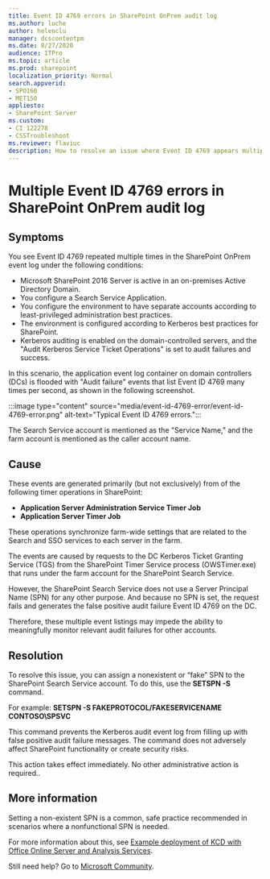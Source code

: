 ```yaml
---
title: Event ID 4769 errors in SharePoint OnPrem audit log
ms.author: luche
author: helenclu
manager: dcscontentpm
ms.date: 8/27/2020
audience: ITPro
ms.topic: article
ms.prod: sharepoint
localization_priority: Normal
search.appverid:
- SPO160
- MET150
appliesto:
- SharePoint Server
ms.custom: 
- CI 122278
- CSSTroubleshoot 
ms.reviewer: flaviuc
description: How to resolve an issue where Event ID 4769 appears multiple times in the SharePoint audit log.
---
```


# Multiple Event ID 4769 errors in SharePoint OnPrem audit log

## Symptoms

You see Event ID 4769 repeated multiple times in the SharePoint OnPrem event log under the following conditions:

- Microsoft SharePoint 2016 Server is active in an on-premises Active Directory Domain.
- You configure a Search Service Application.
- You configure the environment to have separate accounts according to least-privileged administration best practices.
- The environment is configured according to Kerberos best practices for SharePoint.
- Kerberos auditing is enabled on the domain-controlled servers, and the "Audit Kerberos Service Ticket Operations" is set to audit failures and success.

In this scenario, the application event log container on domain controllers (DCs) is flooded with "Audit failure" events that list Event ID 4769 many times per second, as shown in the following screenshot.

:::image type="content" source="media/event-id-4769-error/event-id-4769-error.png" alt-text="Typical Event ID 4769 errors.":::

The Search Service account is mentioned as the "Service Name," and the farm account is mentioned as the caller account name.

## Cause

These events are generated primarily (but not exclusively) from of the following timer operations in SharePoint:

- **Application Server Administration Service Timer Job**
- **Application Server Timer Job**

These operations synchronize farm-wide settings that are related to the Search and SSO services to each server in the farm.

The events are caused by requests to the DC Kerberos Ticket Granting Service (TGS) from the SharePoint Timer Service process (OWSTimer.exe) that runs under the farm account for the SharePoint Search Service.

However, the SharePoint Search Service does not use a Server Principal Name (SPN) for any other purpose. And because no SPN is set, the request fails and generates the false positive audit failure Event ID 4769 on the DC.

Therefore, these multiple event listings may impede the ability to meaningfully monitor relevant audit failures for other accounts.

## Resolution

To resolve this issue, you can assign a nonexistent or “fake” SPN to the SharePoint Search Service account. To do this, use the **SETSPN -S** command.

For example:
**SETSPN -S FAKEPROTOCOL/FAKESERVICENAME CONTOSO\SPSVC**

This command prevents the Kerberos audit event log from filling up with false positive audit failure messages. The command does not adversely affect SharePoint functionality or create security risks.

This action takes effect immediately. No other administrative action is required..

## More information

Setting a non-existent SPN is a common, safe practice recommended in scenarios where a nonfunctional SPN is needed. 

For more information about this, see [Example deployment of KCD with Office Online Server and Analysis Services](https://docs.microsoft.com/analysis-services/instances/install-windows/configure-analysis-services-and-kerberos-constrained-delegation-kcd?view=asallproducts-allversions#example-deployment-of-kcd-with-office-online-server-and-analysis-services). 


Still need help? Go to [Microsoft Community](https://answers.microsoft.com/).